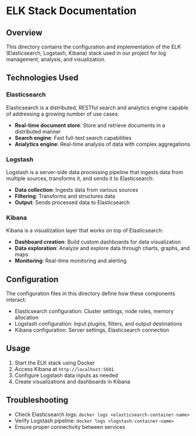 # ELK Stack Documentation

## Overview
This directory contains the configuration and implementation of the ELK (Elasticsearch, Logstash, Kibana) stack used in our project for log management, analysis, and visualization.

## Technologies Used

### Elasticsearch
Elasticsearch is a distributed, RESTful search and analytics engine capable of addressing a growing number of use cases:
- **Real-time document store**: Store and retrieve documents in a distributed manner
- **Search engine**: Fast full-text search capabilities
- **Analytics engine**: Real-time analysis of data with complex aggregations

### Logstash
Logstash is a server-side data processing pipeline that ingests data from multiple sources, transforms it, and sends it to Elasticsearch:
- **Data collection**: Ingests data from various sources
- **Filtering**: Transforms and structures data
- **Output**: Sends processed data to Elasticsearch

### Kibana
Kibana is a visualization layer that works on top of Elasticsearch:
- **Dashboard creation**: Build custom dashboards for data visualization
- **Data exploration**: Analyze and explore data through charts, graphs, and maps
- **Monitoring**: Real-time monitoring and alerting

## Configuration
The configuration files in this directory define how these components interact:
- Elasticsearch configuration: Cluster settings, node roles, memory allocation
- Logstash configuration: Input plugins, filters, and output destinations
- Kibana configuration: Server settings, Elasticsearch connection

## Usage
1. Start the ELK stack using Docker <!--Compose: `docker-compose up -d` -->
2. Access Kibana at `http://localhost:5601`
3. Configure Logstash data inputs as needed
4. Create visualizations and dashboards in Kibana

## Troubleshooting
- Check Elasticsearch logs: `docker logs <elasticsearch-container-name>`
- Verify Logstash pipeline: `docker logs <logstash-container-name>`
- Ensure proper connectivity between services
